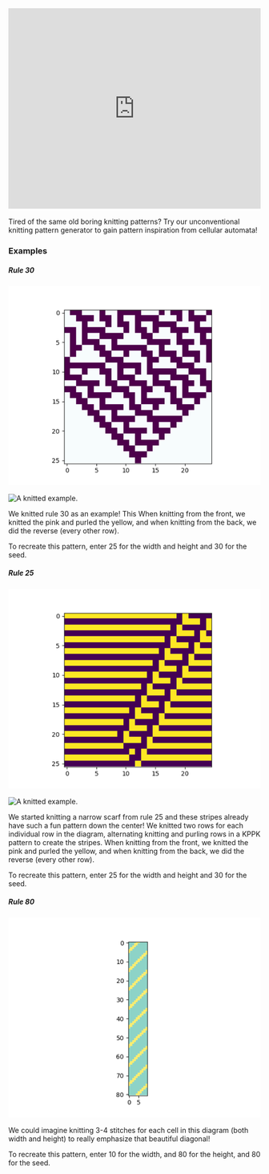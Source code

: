 <iframe height="400px" width="100%" src="https://replit.com/@kdmallen/blub?lite=1&outputonly=1" scrolling="no" frameborder="no" allowtransparency="true" allowfullscreen="true" sandbox="allow-forms allow-pointer-lock allow-popups allow-same-origin allow-scripts allow-modals"></iframe>

Tired of the same old boring knitting patterns? Try our unconventional knitting pattern generator to gain pattern inspiration from cellular automata!


### Examples

##### Rule 30

![Rule 30, 25x25 stitches](/examples/rule30.png)

![A knitted example.](/examples/rule30knitted.png)

We knitted rule 30 as an example! This
When knitting from the front, we knitted the pink and purled the yellow, and when knitting from the back, we did the reverse (every other row).

To recreate this pattern, enter 25 for the width and height and 30 for the seed.

##### Rule 25

![Rule 30, 25x50 stitches](/examples/rule25.png)

![A knitted example.](/examples/rule25knitted.png)

We started knitting a narrow scarf from rule 25 and these stripes already have such a fun pattern down the center!
We knitted two rows for each individual row in the diagram, alternating knitting and purling rows in a KPPK pattern to create the stripes.
When knitting from the front, we knitted the pink and purled the yellow, and when knitting from the back, we did the reverse (every other row).

To recreate this pattern, enter 25 for the width and height and 30 for the seed.



##### Rule 80

![Rule 30, 10x80 size](/examples/rule80.png)

We could imagine knitting 3-4 stitches for each cell in this diagram (both width and height) to really emphasize that beautiful diagonal!

To recreate this pattern, enter 10 for the width, and 80 for the height, and 80 for the seed.
